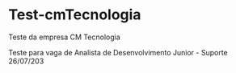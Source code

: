 # Test-cmTecnologia
Teste da empresa CM Tecnologia

Teste para vaga de Analista de Desenvolvimento Junior - Suporte 26/07/203
